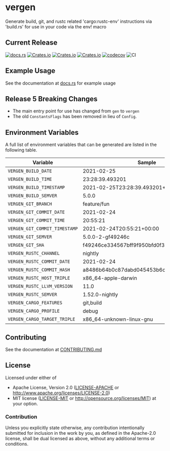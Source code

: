 # vergen
Generate build, git, and rustc related 'cargo:rustc-env' instructions via 'build.rs' for use in your code via the env! macro

## Current Release
[![docs.rs](https://docs.rs/vergen/badge.svg)](https://docs.rs/vergen)
[![Crates.io](https://img.shields.io/crates/v/vergen.svg)](https://crates.io/crates/vergen)
[![Crates.io](https://img.shields.io/crates/l/vergen.svg)](https://crates.io/crates/vergen)
[![Crates.io](https://img.shields.io/crates/d/vergen.svg)](https://crates.io/crates/vergen)
[![codecov](https://codecov.io/gh/rustyhorde/vergen/branch/master/graph/badge.svg?token=cBXro7o2UN)](https://codecov.io/gh/rustyhorde/vergen)
![CI](https://github.com/rustyhorde/vergen/actions/workflows/main.yml/badge.svg)

## Example Usage
See the documentation at [docs.rs](https://docs.rs/vergen) for example usage

## Release 5 Breaking Changes
* The main entry point for use has changed from `gen` to `vergen`
* The old `ConstantsFlags` has been removed in lieu of `Config`.

## Environment Variables
A full list of environment variables that can be generated are listed in the following table.

| Variable | Sample |
| -------  | ------ |
| `VERGEN_BUILD_DATE` | 2021-02-25 |
| `VERGEN_BUILD_TIME` | 23:28:39.493201 |
| `VERGEN_BUILD_TIMESTAMP` | 2021-02-25T23:28:39.493201+00:00 |
| `VERGEN_BUILD_SEMVER` | 5.0.0 |
| `VERGEN_GIT_BRANCH` | feature/fun |
| `VERGEN_GIT_COMMIT_DATE` | 2021-02-24 |
| `VERGEN_GIT_COMMIT_TIME` | 20:55:21 |
| `VERGEN_GIT_COMMIT_TIMESTAMP` | 2021-02-24T20:55:21+00:00 |
| `VERGEN_GIT_SEMVER` | 5.0.0-2-gf49246c |
| `VERGEN_GIT_SHA` | f49246ce334567bff9f950bfd0f3078184a2738a |
| `VERGEN_RUSTC_CHANNEL` | nightly |
| `VERGEN_RUSTC_COMMIT_DATE` | 2021-02-24 |
| `VERGEN_RUSTC_COMMIT_HASH` | a8486b64b0c87dabd045453b6c81500015d122d6 |
| `VERGEN_RUSTC_HOST_TRIPLE` | x86_64-apple-darwin |
| `VERGEN_RUSTC_LLVM_VERSION` | 11.0 |
| `VERGEN_RUSTC_SEMVER` | 1.52.0-nightly |
| `VERGEN_CARGO_FEATURES` | git,build |
| `VERGEN_CARGO_PROFILE` | debug |
| `VERGEN_CARGO_TARGET_TRIPLE` | x86_64-unknown-linux-gnu |

## Contributing
See the documentation at [CONTRIBUTING.md](CONTRIBUTING.md)

## License

Licensed under either of
 * Apache License, Version 2.0 ([LICENSE-APACHE](LICENSE-APACHE) or http://www.apache.org/licenses/LICENSE-2.0)
 * MIT license ([LICENSE-MIT](LICENSE-MIT) or http://opensource.org/licenses/MIT)
at your option.

### Contribution

Unless you explicitly state otherwise, any contribution intentionally submitted
for inclusion in the work by you, as defined in the Apache-2.0 license, shall be dual licensed as above, without any
additional terms or conditions.
